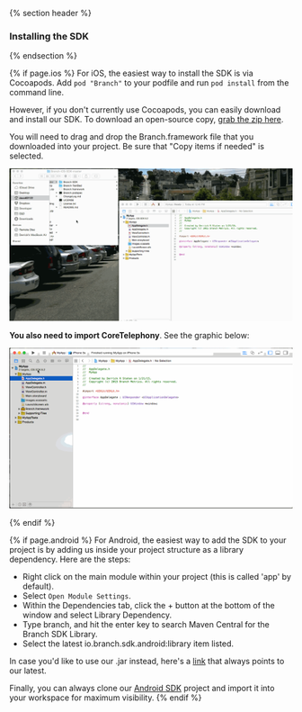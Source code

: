 {% section header %}
### Installing the SDK
{% endsection %}

{% if page.ios %}
For iOS, the easiest way to install the SDK is via Cocoapods. Add `pod "Branch"` to your podfile and run `pod install` from the command line.

However, if you don't currently use Cocoapods, you can easily download and install our SDK. To download an open-source copy, [grab the zip here](https://github.com/BranchMetrics/Branch-ios-sdk).

You will need to drag and drop the Branch.framework file that you downloaded into your project. Be sure that "Copy items if needed" is selected.

![importing SDK](/img/ingredients/configuring_the_client/ios_importing.gif)

**You also need to import CoreTelephony**. See the graphic below:

![importing Core Telephony](/img/ingredients/configuring_the_client/ios_core_telephony.gif)

{% endif %}
<!---       /iOS-specific installing the SDK -->




{% if page.android %}
For Android, the easiest way to add the SDK to your project is by adding us inside your project structure as a library dependency. Here are the steps: 

- Right click on the main module within your project (this is called 'app' by default).
- Select `Open Module Settings`.
- Within the Dependencies tab, click the + button at the bottom of the window and select Library Dependency. 
- Type branch, and hit the enter key to search Maven Central for the Branch SDK Library.
- Select the latest io.branch.sdk.android:library item listed.

In case you'd like to use our .jar instead, here's a [link](https://s3-us-west-1.amazonaws.com/branchhost/Branch-Android-SDK.zip) that always points to our latest.

Finally, you can always clone our [Android SDK](https://github.com/BranchMetrics/branch-android-sdk) project and import it into your workspace for maximum visibility. 
{% endif %}
<!---       /Android-specific installing the SDK -->
